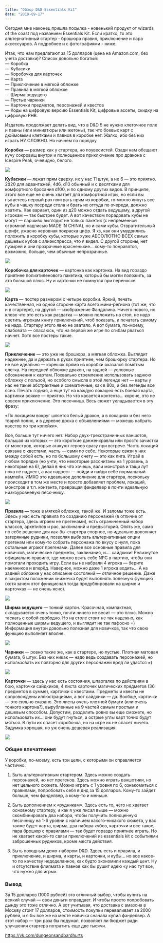 ```yaml
---
title: "Обзор D&D Essentials Kit"
date: "2019-09-17"
---
```


Сегодня мне наконец пришла посылка - новенький продукт от wizards of the coast под названием Essentials Kit. Если кратко, то это альтернативный стартер - брошюра правил, приключение и пара аксессуаров. А подробнее и с фотографиями - ниже.

Итак, что нам предлагают за 15 долларов (цена на Amazon.com, без учета доставки)? Список довольно богатый:  
— Коробка  
— Кубасики  
— Коробочка для карточек  
— Карта  
— Приключение в мягкой обложке  
— Правила в мягкой обложке  
— Ширма ведущего  
— Пустые чарники  
— Карточки предметов, персонажей и квестов  
— Коды на цифровую версию Essentials Kit, цифровые ассеты, скидку на цифровую PHB.

Издатель продолжает делать вид, что в D&D 5 не нужно клеточное поле и павны (или миниатюры или жетоны), так что боевых карт с дюймовыми клетками и павнов в коробке нет. Жалко, ибо без них играть НУ СЛОЖНО. Но начнем по порядку

**Коробка —** размер как у стартера, но поувесистей. Сзади нам обещают кучу сокровищ внутри и полноценное приключение про дракона с Icespire Peak, очевидно, белого.

![](https://sun9-59.userapi.com/c858324/v858324515/73e1b/QbscNyFbcJE.jpg)

**Кубасики** — лежат прям сверху. их у нас 11 штук, а не 6 — это приятно. 2d20 для адвантажей, 4d6, d10 обычный и с десятками для комфортного бросания d100, и по одному других видов. В принципе, этого все еще не очень хватает для комфортной игры, но если вы пытаетесь первый раз поиграть прям из коробки, то можно кинуть все кубы в чашку посреди стола и брать их оттуда по очереди, должно хватить. Как вариант, один из д20 можно отдать ведущему, а другой игрокам — так быстрее будет. А вот качеством порадовать кубы не могут — паршиво выглядит не только пакетик (с непременной огромной надписью MADE IN CHINA), но и сами кубы. Отвратительный шрифт, ужасно неровная покраска цифр. Я хз, как они умудрились положить в коробку кубы, которые хуже АБСОЛЮТНО ВСЕХ самых дешевых кубов с алиэкспресса, что я видел. С другой стороны, нет пузырей и они прозрачные красненькие… кому-то понравятся, возможно, больше, чем обычные непрозрачные.

![](https://sun9-37.userapi.com/c857524/v857524515/78cc7/36Nz07l743E.jpg)

**Коробочка для карточек** — картонка как картонка. На вид гораздо приятнее полиэтиленового пакетика, который бы могли положить, за это большой плюс. Ну и карточки не помнутся при переноске.

![](https://sun9-35.userapi.com/c857524/v857524515/78ce1/quqR9-KNWYU.jpg)

**Карта** — постер размером с четыре коробки. Яркий, печать качественная, на одной стороне карта всего мини-региона (тот же, что и в стартере), на другой — изображение Фандалина. Ничего нового, но клево что это есть как раздатка — можно положить на стол, не надо светить игрокам книгу приключений, чтоб показать, и печатать самому не надо. Стартеру этого явно не хватало. А вот бумага, по-моему, слабовата — опасаюсь, что на первой же игре по сгибам рваться начнет. Хотя все постеры такие.

![](https://sun9-25.userapi.com/c857524/v857524515/78ceb/1dVq5B8YBnU.jpg)

**Приключение** — это уже не брошюра, а мягкая обложка. Выглядит надежнее, да и держать в руках приятнее, чем брошюрку стартера. Но не все идеально — корешок прямо из коробки оказался помятым слегка. На передней обложке дракон, на задней — условные обозначения к картам. Похвально стремление использовать заднюю обложку с пользой, но особого смысла в этой легенде нет — карты у нас не такие абстрактные и схематичные, как в 80х, и без легенды все ясно. Печать годная, а еще тут на каждую локацию есть боевая карта, картинки всякие — приятно. Но что касается контента… короче, это не совсем приключение. Это песочница. Весь сюжет укладывается в эту фразу:

«По локациям вокруг шляется белый дракон, а в локациях и без него тварей полно, и в деревне доска с объявлениями — можешь набрать квестов по три копейки».

Всё, больше тут ничего нет. Набор двух-трехстраничных ваншотов, большая из которых — это короткие данженкравлы или просто зачистка от монстров, которые атакуют героев сразу при встрече. Часть локаций связана с квестами, часть — сами по себе. Некоторые связи у них между собой есть, но по большому счету — это как лига. Играй в любом порядке (но учти, что некоторые рассчитаны на 1 уровень, а некоторые на 6), делай в них что хочешь, вали монстров и тащи лут пока не надоест, а как надоест — пойди и найди себе нормальный кампейн. ИМХО это идеальное дополнение для стартера, поскольку происходит в том же месте и просто добавляет проблем, локаций, монстров и т.п. контента, превращая фанделвер в почти идеальную низкоуровневую песочницу.

![](https://sun9-17.userapi.com/c857524/v857524515/78cf6/isJfybl4neQ.jpg)

**Правила —** тоже в мягкой обложке, такой же. И заломы тоже есть. Здесь у нас есть правила по созданию персонажей (в отличие от стартера, здесь играем не прегенами), есть ограниченный набор классов, архетипов и рас, заклинаний и предысторий. Опять же, само по себе решение для как-бы-стартера спорное, но идеально дополняет затерянные рудники, позволяя выбирать альтернативные опции прегенам или кому-то собрать персонажа по вкусу с нуля, пока остальные играют прегенами. Далее все основные правила для новичков, магические предметы, заклинания, и…. сайдкики! Релизнутое официально правило, где можно взять себе NPC в партию, чтобы они помогали проходить игру. Если вы не набрали 4 игрока — берите наемников и вперёд. Наверное, можно даже 1 игрока водить… А на задней обложке у нас описание состояний — отличное решение. Даже в закрытом положении книжечка будет выполнять полезную функцию (хотя зачем этот функционал тогда продублировали на ширме и карточках — не очень ясно).

![](https://sun6-16.userapi.com/c857524/v857524515/78d00/RQf2FNzxEIA.jpg)

**Ширма ведущего** — тонкий картон. Красочная, компактная, складывается очень тонко, почти ничего не весит — это плюс. Можно таскать с собой свободно. Но на столе стоит не так надежно, как полноценные ширмы ведущего, и выглядит не так пафосно =) Информация внутри довольно полезная для новичков, так что свою функцию выполняет вполне.

![](https://sun9-66.userapi.com/c857524/v857524515/78d09/i6ogsOwZ4cs.jpg)

**Чарники** — ровно такие же, как в стартере, но пустые. Плотная матовая бумага, 6 штук. Без них никак — надо ведь создавать персонажей, но использовать их повторно для других персонажей вряд ли удастся =)

![](https://sun9-64.userapi.com/c857524/v857524515/78d59/Io5dIZ-yj5c.jpg)

**Карточки** — здесь у нас есть состояния, шпаргалка по действиям в бою, карточки сайдкиков, 4 листа карточек магических предметов (36 предметов в сумме), карточки с квестами. Предметы и квесты не сопровождены иллюстрациями, а вот сайдкики — да. Вообще, карточки — это сильно сказано. Это листы очень плотной бумаги (или очень тонкого картона?), вырубленные на 9 частей самым простым и дешевым способом. Допустим, разделить ровно вы еще сможете, но использовать их… они будут гнуться, а острые углы карт точно будут мяться. В пути их спасет коробочка, но на игре их не спасет ничего. Задумка хорошая, но уж очень дешевая реализация.

![](https://sun6-19.userapi.com/c857524/v857524515/78d64/U1nIIgXsOQc.jpg)

### Общие впечатления

У коробки, по-моему, есть три цели, с которыми он справляется частично:

1) Быть альтернативным стартером. Здесь можно создать персонажей, но нет прегенов. Здесь можно играть ваншотики, но нет цельного сюжета. Можно играть с 1 уровня по 6, ознакомиться с правилами, попробовать себя в днд за 15 долларов. Кому-то зайдет больше, чем фанделвер, а кому-то и меньше.

2) Быть дополнением к «рудникам». Здесь есть то, чего не хватает основному стартеру, и как я уже писал выше — можно скомбинировать два набора, чтобы получить полноценную песочницу на 1-6 уровни с наличием какого-никакого сюжета, у вас также будет карта, ширма, два набора кубов, карточки и все такое, пара брошюр с правилами — так будет гораздо приятнее играть. Но не хватает какой-то связи приключений из essentials kit с событиями заброшенных рудников, кроме места действия.

3) Быть походным демо-набором D&D. Здесь есть и правила, и приключение, и ширма, и карты, и карточки, и кубы… но все какое-то по качеству недоделанное, как будто экономили каждый цент. Ну и отсутствие флипмата и павнов как бы рушит идею «у нас тут все, что нужно для игры».

### Вывод

За 15 долларов (1000 рублей) это отличный выбор, чтобы купить на всякий случай — свои деньги оправдает. И чтобы просто попробовать дынду это тоже отлично. А вот учитывая, что доставка с амазона в Москву стоит 17 долларов, стоимость покупки переваливает за 2000 рублей, и я бы все же на месте новичка сначала купил фанделвер. А этот набор — три раза бы подумал, позволяет ли бюджет ради улучшения стартера потратить еще две тысячи.

https://vk.com/dungeonsandbardhurts
